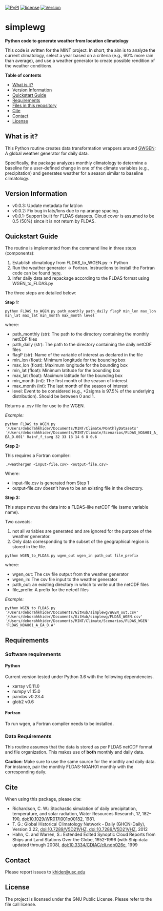 [![PyPI](https://img.shields.io/badge/python-3.6-yellow.svg)]()
[![license](https://img.shields.io/github/license/khider/simplewg.svg)]()
[![Version](https://img.shields.io/github/release/khider/simplewg.svg)]()

# simplewg

**Python code to generate weather from location climatology**

This code is written for the MINT project. In short, the aim is to analyze the current climatology, select a year based on a criteria (e.g., 60% more rain than average), and use a weather generator to create possible rendition of the weather conditions.

**Table of contents**

* [What is it?](#what)
* [Version Information](#version)
* [Quickstart Guide](#quickstart)
* [Requirements](#req)
* [Files in this repository](#files)
* [Cite](#cite)
* [Contact](#contact)
* [License](#license)

## <a name = "what">What is it?</a>

This Python routine creates data transformation wrappers around [GWGEN](https://github.com/ARVE-Research/gwgen): A global weather generator for daily data.

Specifically, the package analyzes monthly climatology to determine a baseline for a user-defined change in one of the climate variables (e.g., precipitation) and generates weather for a season similar to baseline climatology.

## <a name = "version">Version Information</a>
- v0.0.3: Update metadata for lat/lon  
- v0.0.2: Fix bug in lats/lons due to np.arange spacing.
- v0.0.1: Support built for FLDAS datasets. Cloud cover is assumed to be 0.5 (50%) since it is not return by FLDAS.

## <a name = "quickstart">Quickstart Guide</a>

The routine is implemented from the command line in three steps (components):
1. Establish climatology from FLDAS_to_WGEN.py -> Python
2. Run the weather generator -> Fortran. Instructions to install the Fortran code can be found [here](https://github.com/ARVE-Research/gwgen).
3. Infer daily data and repackage according to the FLDAS format using WGEN_to_FLDAS.py

The three steps are detailed below:

__Step 1:__

`python FLDAS_to_WGEN.py path_monthly path_daily flagP min_lon max_lon min_lat max_lat min_month max_month level`

where:
* path_monthly (str): The path to the directory containing the monthly netCDF files  
* path_daily (str): The path to the directory containing the daily netCDF files  
* flagP (str): Name of the variable of interest as declared in the file  
* min_lon (float): Minimum longitude for the bounding box  
* max_lon (float): Maximum longitude for the bounding box  
* min_lat (float): Minimum latitude for the bounding box  
* max_lat (float): Maximum latitude for the bounding box  
* min_month (int): The first month of the season of interest  
* max_month (int): The last month of the season of interest  
* level: Event to be considered (e.g., +2sigma is 97.5% of the underlying distribution). Should be between 0 and 1.

Returns a .csv file for use to the WGEN.

*Example:*

`python FLDAS_to_WGEN.py '/Users/deborahkhider/Documents/MINT/Climate/MonthlyDatasets' '/Users/deborahkhider/Documents/MINT/Climate/Scenarios/FLDAS_NOAH01_A_EA_D.001' Rainf_f_tavg 32 33 13 14 6 8 0.6`

__Step 2:__

This requires a Fortran compiler:

`./weathergen <input-file.csv> <output-file.csv>`

Where:
* input-file.csv is generated from Step 1
* output-file.csv doesn't have to be an existing file in the directory.

__Step 3:__

This steps moves the data into a FLDAS-like netCDF file (same variable name).

Two caveats:
1. not all variables are generated and are ignored for the purpose of the weather generator.
2. Only data corresponding to the subset of the geographical region is stored in the file.

`python WGEN_to_FLDAS.py wgen_out wgen_in path_out file_prefix`

where:
* wgen_out: The csv file output from the weather generator
* wgen_in: The csv file input to the weather generator
* path_out: an existing directory in which to write out the netCDF files
* file_prefix: A prefix for the netcdf files

*Example:*

`python WGEN_to_FLDAS.py '/Users/deborahkhider/Documents/GitHub/simplewg/WGEN_out.csv' '/Users/deborahkhider/Documents/GitHub/simplewg/FLDAS_WGEN.csv' '/Users/deborahkhider/Documents/MINT/Climate/Scenarios/FLDAS_WGEN' 'FLDAS_NOAH01_A_EA_D.A'`

## <a name="req">Requirements</a>

### Software requirements

#### Python

Current version tested under Python 3.6 with the following dependencies.

- xarray v0.11.0
- numpy v1.15.0
- pandas v0.23.4
- glob2 v0.6

#### Fortran
To run wgen, a Fortran compiler needs to be installed.

### Data Requirements

This routine assumes that the data is stored as per FLDAS netCDF format and file organization. This makes use of **both** monthly and daily data.

**Caution**: Make sure to use the same source for the monthly and daily data. For instance, pair the monthly FLDAS-NOAH01 monthly with the corresponding daily.

## <a name = "cite"> Cite </a>

When using this package, please cite:

- Richardson, C. W.: Stochastic simulation of daily precipitation, temperature, and solar radiation, Water Resources Research, 17, 182–190, [doi:10.1029/WR017i001p00182](https://agupubs.onlinelibrary.wiley.com/doi/abs/10.1029/WR017i001p00182), 1981.
- T. G.: Global Historical Climatology Network - Daily (GHCN-Daily), Version 3.22, [doi:10.7289/V5D21VHZ, doi:10.7289/V5D21VHZ](https://doi.org/10.7289/V5D21VHZ), 2012
- Hahn, C. and Warren, S.: Extended Edited Synoptic Cloud Reports from Ships and Land Stations Over the Globe, 1952-1996 (with Ship data updated through 2008), [doi:10.3334/CDIAC/cli.ndp026c](https://doi.org/10.3334/CDIAC/cli.ndp026c), 1999

## <a name = "contact"> Contact </a>

Please report issues to <khider@usc.edu>

## <a name ="license"> License </a>

The project is licensed under the GNU Public License. Please refer to the file call license.
